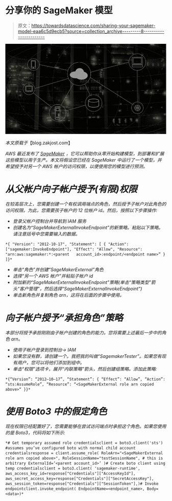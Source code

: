 # 分享你的 SageMaker 模型

> 原文：<https://towardsdatascience.com/sharing-your-sagemaker-model-eaa6c5d9ecb5?source=collection_archive---------8----------------------->

![](img/66cbf2826079e9938587c9e31e85abb2.png)

*本文原载于*【blog.zakjost.com】

*AWS 最近发布了 [SageMaker](https://aws.amazon.com/sagemaker/) ，它可以帮助你从零开始构建模型，到部署和扩展这些模型以用于生产。本文将假设您已经在 SageMaker 中运行了一个模型，并希望授予对另一个 AWS 帐户的访问权限，以便使用您的模型进行预测。*

# *从父帐户向子帐户授予(有限)权限*

*在较高层次上，您需要创建一个有权调用端点的角色，然后授予子帐户对此角色的访问权限。为此，您需要孩子帐户的 12 位帐户 id。然后，按照以下步骤操作:*

*   *登录父帐户控制台并导航到 IAM 服务*
*   *创建名为“SageMakerExternalInvokeEndpoint”的新策略。粘贴以下策略。请注意括号中您需要输入的数据。*

```
*{ "Version": "2012-10-17", "Statement": [ { "Action": ["sagemaker:InvokeEndpoint"], "Effect": "Allow", "Resource": "arn:aws:sagemaker:*:<parent   account_id>:endpoint/<endpoint name>” } ]}*
```

*   *单击“角色”并创建“SageMakerExternal”角色*
*   *选择“另一个 AWS 帐户”并粘贴子帐户 id*
*   *附加新的“SageMakerExternalInvokeEndpoint”策略(单击“策略类型”箭头“客户管理”，然后选择“SageMakerExternalInvokeEndpoint”)*
*   *单击新角色并复制角色 arn，这将在后面的步骤中使用。*

# *向子帐户授予“承担角色”策略*

*本部分将授予承担刚刚由子帐户创建的角色的能力。您将需要上述最后一步中的角色 arn。*

*   *使用子帐户登录到控制台-> IAM*
*   *如果您没有群，请创建一个。我把我的叫做“SagemakerTester”。如果您有现有用户，您可以将他们添加到组中。*
*   *单击“权限”选项卡，展开“内联策略”箭头，然后创建组策略。添加此策略:*

```
*{“Version”: “2012–10–17”, “Statement”: { “Effect”: “Allow”, “Action”: “sts:AssumeRole”, “Resource”: “<SageMakerExternal role arn copied above>“ }}*
```

# *使用 Boto3 中的假定角色*

*现在权限已经配置好了，您需要能够在尝试访问端点时承担这个角色。如果您使用的是 Boto3，代码将如下所示:*

```
*# Get temporary assumed role credentialsclient = boto3.client('sts') #assumes you’ve configured boto with normal child account credentialsresponse = client.assume_role( RoleArn="<SageMakerExternal role arn copied above>", RoleSessionName="testSessionName", # this is arbitrary ExternalId=‘<parent account_id>’ )# Create boto client using temp credentialsclient = boto3.client( 'sagemaker-runtime', aws_access_key_id=response["Credentials"]["AccessKeyId"], aws_secret_access_key=response["Credentials"]["SecretAccessKey"], aws_session_token=response["Credentials"]["SessionToken"],)# Invoke endpointclient.invoke_endpoint( EndpointName=<endpoint_name>, Body=<data>)*
```
